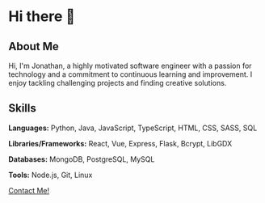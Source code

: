 # Hi there 👋

## About Me

Hi, I'm Jonathan, a highly motivated software engineer with a passion for technology and a commitment to continuous learning and improvement. I enjoy tackling challenging projects and finding creative solutions. 

## Skills

**Languages:** Python, Java, JavaScript, TypeScript, HTML, CSS, SASS, SQL

**Libraries/Frameworks:** React, Vue, Express, Flask, Bcrypt, LibGDX

**Databases:** MongoDB, PostgreSQL, MySQL

**Tools:** Node.js, Git, Linux

[Contact Me!](https://www.jonweb.dev/#contact)